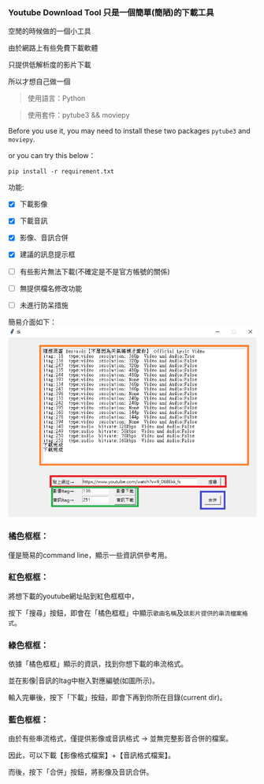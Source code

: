 ### Youtube Download Tool 只是一個簡單(簡陋)的下載工具

空閒的時候做的一個小工具

由於網路上有些免費下載軟體

只提供低解析度的影片下載

所以才想自己做一個


> 使用語言：Python

> 使用套件：pytube3 && moviepy

Before you use it,
you may need to install these two packages `pytube3` and `moviepy`.

or you can try this below：

```
pip install -r requirement.txt
```

功能:
- [x] 下載影像
- [x] 下載音訊
- [x] 影像、音訊合併
- [x] 建議的訊息提示框
- [ ] 有些影片無法下載(不確定是不是官方帳號的關係)
- [ ] 無提供檔名修改功能
- [ ] 未進行防呆措施


簡易介面如下：
![image](https://github.com/CYT823/YoutubeDownloadTool/blob/master/image/screenshot.png)

### 橘色框框：

僅是簡易的command line，顯示一些資訊供參考用。

### 紅色框框：

將想下載的youtube網址貼到紅色框框中，

按下「搜尋」按鈕，即會在「橘色框框」中顯示`歌曲名稱`及`該影片提供的串流檔案格式`。

### 綠色框框：

依據「橘色框框」顯示的資訊，找到你想下載的串流格式。

並在影像|音訊的Itag中樹入對應編號(如圖所示)。

輸入完畢後，按下「下載」按鈕，即會下再到你所在目錄(current dir)。

### 藍色框框：

由於有些串流格式，僅提供影像或音訊格式 → 並無完整影音合併的檔案。

因此，可以下載【影像格式檔案】+【音訊格式檔案】。

而後，按下「合併」按鈕，將影像及音訊合併。

